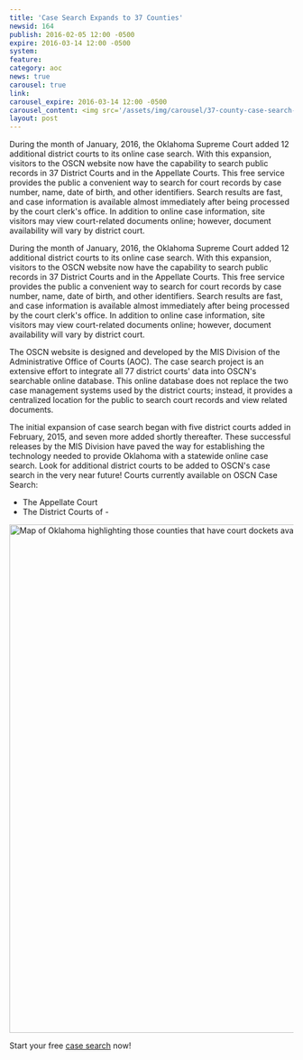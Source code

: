 ```yaml
---
title: 'Case Search Expands to 37 Counties'
newsid: 164
publish: 2016-02-05 12:00 -0500
expire: 2016-03-14 12:00 -0500
system: 
feature: 
category: aoc
news: true
carousel: true
link: 
carousel_expire: 2016-03-14 12:00 -0500
carousel_content: <img src='/assets/img/carousel/37-county-case-search-carousel.jpg' alt='Case Search Expands to 37 Counties' />
layout: post
---
```

<p>During the month of January, 2016, the Oklahoma Supreme Court added 12 additional district courts to its online case search. With this expansion, visitors to the OSCN website now have the capability to search public records in 37 District Courts and in the Appellate Courts. This free service provides the public a convenient way to search for court records by case number, name, date of birth, and other identifiers. Search results are fast, and case information is available almost immediately after being processed by the court clerk's office. In addition to online case information, site visitors may view court-related documents online; however, document availability will vary by district court.</p>
 <!--more-->
<p>During the month of January, 2016, the Oklahoma Supreme Court added 12 additional district courts to its online case search. With this expansion, visitors to the OSCN website now have the capability to search public records in 37 District Courts and in the Appellate Courts. This free service provides the public a convenient way to search for court records by case number, name, date of birth, and other identifiers. Search results are fast, and case information is available almost immediately after being processed by the court clerk's office. In addition to online case information, site visitors may view court-related documents online; however, document availability will vary by district court.</p>
<p>The OSCN website is designed and developed by the MIS Division of the Administrative Office of Courts (AOC). The case search project is an extensive effort to integrate all 77 district courts' data into OSCN's searchable online database. This online database does not replace the two case management systems used by the district courts; instead, it provides a centralized location for the public to search court records and view related documents.</p>
<p>The initial expansion of case search began with five district courts added in February, 2015, and seven more added shortly thereafter. These successful releases by the MIS Division have paved the way for establishing the technology needed to provide Oklahoma with a statewide online case search. Look for additional district courts to be added to OSCN's case search in the very near future!
Courts currently available on OSCN Case Search:</p>
<ul>
<li>The Appellate Court</li>
<li>The District Courts of -</li>
</ul>
<img src="/assets/img/37-county-case-search.jpg" alt="Map of Oklahoma highlighting those counties that have court dockets available on oscn" style="width: 900px;"/>
<p>Start your free <a href="http://www.oscn.net/dockets/search.aspx">case search</a> now!</p>